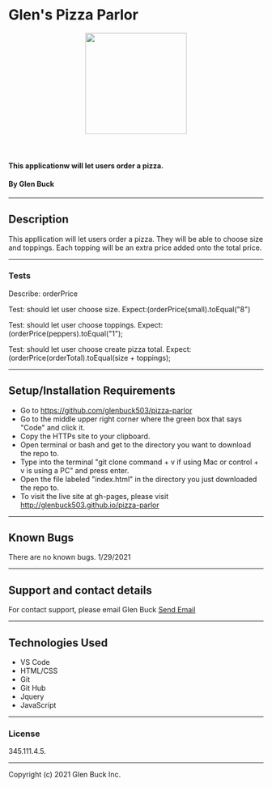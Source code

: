 # Glen's Pizza Parlor

<div align="center">
<img src="https://github.com/glenbuck503.png" width="200px" height="auto" >
</div>
<br>
<br>

#### This applicationw will let users order a pizza.

#### By Glen Buck

<hr>

## Description

This appllication will let users order a pizza. They will be able to choose size and toppings. Each topping will be an extra price added onto the total price.

<hr>

### Tests

Describe: orderPrice

Test: should let user choose size.
Expect:(orderPrice(small).toEqual("8")

Test: should let user choose toppings.
Expect:(orderPrice(peppers).toEqual("1");

Test: should let user choose create pizza total.
Expect:(orderPrice(orderTotal).toEqual(size + toppings);

<hr>

## Setup/Installation Requirements

- Go to https://github.com/glenbuck503/pizza-parlor
- Go to the middle upper right corner where the green box that says "Code" and click it.
- Copy the HTTPs site to your clipboard.
- Open terminal or bash and get to the directory you want to download the repo to.
- Type into the terminal "git clone command + v if using Mac or control + v is using a PC" and press enter.
- Open the file labeled "index.html" in the directory you just downloaded the repo to.
- To visit the live site at gh-pages, please visit http://glenbuck503.github.io/pizza-parlor
<hr>

## Known Bugs

There are no known bugs. 1/29/2021

<hr>

## Support and contact details

For contact support, please email Glen Buck <a href = "mailto: glenbuck@gamil.com">Send Email</a>

<hr>

## Technologies Used

- VS Code
- HTML/CSS
- Git
- Git Hub
- Jquery
- JavaScript
<hr>

### License

345.111.4.5.

<hr>

Copyright (c) 2021 Glen Buck Inc.
